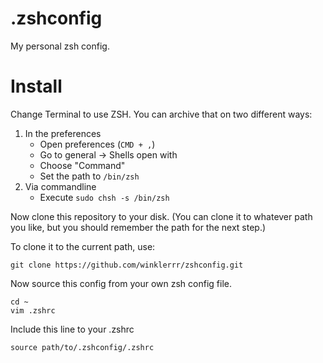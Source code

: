 # .zshconfig
My personal zsh config.

# Install
Change Terminal to use ZSH. You can archive that on two different ways:

1. In the preferences
    + Open preferences (`CMD + ,`)
    + Go to general -> Shells open with
    + Choose "Command" 
    + Set the path to `/bin/zsh`
2. Via commandline
    + Execute `sudo chsh -s /bin/zsh`

Now clone this repository to your disk. (You can clone it to whatever path you like, but you should remember the path for the next step.)

To clone it to the current path, use:

```{bash}
git clone https://github.com/winklerrr/zshconfig.git
```

Now source this config from your own zsh config file.

```{bash}
cd ~
vim .zshrc
```

Include this line to your .zshrc

```{bash}
source path/to/.zshconfig/.zshrc
```
